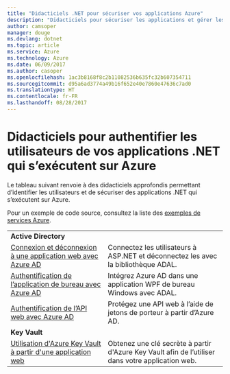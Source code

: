 ```yaml
---
title: "Didacticiels .NET pour sécuriser vos applications Azure"
description: "Didacticiels pour sécuriser les applications et gérer les identités de vos applications .NET qui s’exécutent sur Azure."
author: camsoper
manager: douge
ms.devlang: dotnet
ms.topic: article
ms.service: Azure
ms.technology: Azure
ms.date: 06/09/2017
ms.author: casoper
ms.openlocfilehash: 1ac3b8168f8c2b11082536b635fc32b607354711
ms.sourcegitcommit: d95a6ad3774a49b16f652e40e7860e47636c7ad0
ms.translationtype: HT
ms.contentlocale: fr-FR
ms.lasthandoff: 08/28/2017
---
```

# <a name="tutorials-for-authenticating-users-in-your-net-apps-running-on-azure"></a>Didacticiels pour authentifier les utilisateurs de vos applications .NET qui s’exécutent sur Azure

Le tableau suivant renvoie à des didacticiels approfondis permettant d’identifier les utilisateurs et de sécuriser des applications .NET qui s’exécutent sur Azure.

Pour un exemple de code source, consultez la liste des [exemples de services Azure](https://azure.microsoft.com/resources/samples/?platform=dotnet).

| | |
|---|---|
|**Active Directory**||
| [Connexion et déconnexion à une application web avec Azure AD][1] | Connectez les utilisateurs à ASP.NET et déconnectez les avec la bibliothèque ADAL.
| [Authentification de l’application de bureau avec Azure AD][2]| Intégrez Azure AD dans une application WPF de bureau Windows avec ADAL. | 
| [Authentification de l’API web avec Azure AD][3] | Protégez une API web à l’aide de jetons de porteur à partir d’Azure AD. |
|**Key Vault**||
| [Utilisation d'Azure Key Vault à partir d'une application web][4] | Obtenez une clé secrète à partir d'Azure Key Vault afin de l’utiliser dans votre application web. | 

[1]: /azure/active-directory/develop/active-directory-devquickstarts-webapp-dotnet
[2]: /azure/active-directory/develop/active-directory-devquickstarts-dotnet
[3]: /azure/active-directory/develop/active-directory-devquickstarts-webapi-dotnet
[4]: /azure/key-vault/key-vault-use-from-web-application